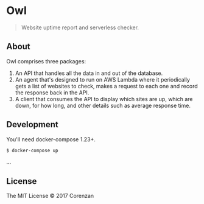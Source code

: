# Owl

> Website uptime report and serverless checker.

## About

Owl comprises three packages:

1. An API that handles all the data in and out of the database.
2. An agent that's designed to run on AWS Lambda where it periodically gets a list of websites to check, makes a request to each one and record the response back in the API.
3. A client that consumes the API to display which sites are up, which are down, for how long, and other details such as average response time.

## Development

You'll need docker-compose 1.23+.

```sh
$ docker-compose up
```

...

## License

The MIT License © 2017 Corenzan

